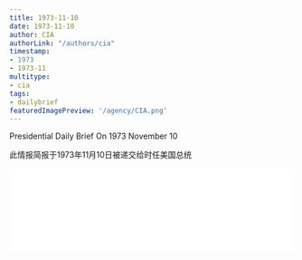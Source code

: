 ```yaml
---
title: 1973-11-10
date: 1973-11-10
author: CIA 
authorLink: "/authors/cia"
timestamp: 
- 1973
- 1973-11
multitype: 
- cia
tags: 
- dailybrief
featuredImagePreview: '/agency/CIA.png'
---
```



Presidential Daily Brief On 1973 November 10

此情报简报于1973年11月10日被递交给时任美国总统

<!--more-->





<div id="over" style="width:100%; overflow:hidden"> <iframe id="sFrame" name="sFrame" frameborder="no" border="0"  allowfullscreen marginwidth="0" scrolling="no" src = " /CIA/1973-11-10.html "  style = " position:absulute; width: 806px; top: 300;" > </iframe> </div>